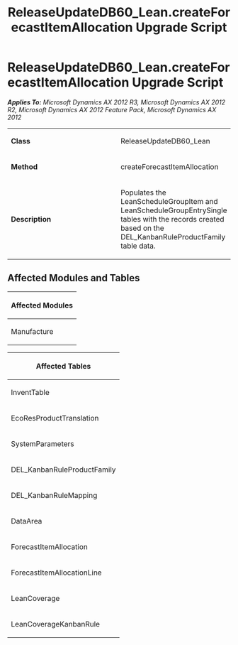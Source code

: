 ﻿---
title: ReleaseUpdateDB60_Lean.createForecastItemAllocation Upgrade Script
TOCTitle: ReleaseUpdateDB60_Lean.createForecastItemAllocation Upgrade Script
ms:assetid: 02f017da-6179-7c99-6de3-90e42c2f02ae
ms:mtpsurl: https://msdn.microsoft.com/en-us/library/JJ684657(v=AX.60)
ms:contentKeyID: 49706354
ms.date: 05/18/2015
mtps_version: v=AX.60
---

# ReleaseUpdateDB60\_Lean.createForecastItemAllocation Upgrade Script 


_**Applies To:** Microsoft Dynamics AX 2012 R3, Microsoft Dynamics AX 2012 R2, Microsoft Dynamics AX 2012 Feature Pack, Microsoft Dynamics AX 2012_

<table>
<colgroup>
<col style="width: 50%" />
<col style="width: 50%" />
</colgroup>
<tbody>
<tr class="odd">
<td><p><strong>Class</strong></p></td>
<td><p>ReleaseUpdateDB60_Lean</p></td>
</tr>
<tr class="even">
<td><p><strong>Method</strong></p></td>
<td><p>createForecastItemAllocation</p></td>
</tr>
<tr class="odd">
<td><p><strong>Description</strong></p></td>
<td><p>Populates the LeanScheduleGroupItem and LeanScheduleGroupEntrySingle tables with the records created based on the DEL_KanbanRuleProductFamily table data.</p></td>
</tr>
</tbody>
</table>


## Affected Modules and Tables

<table>
<colgroup>
<col style="width: 100%" />
</colgroup>
<thead>
<tr class="header">
<th><p>Affected Modules</p></th>
</tr>
</thead>
<tbody>
<tr class="odd">
<td><p>Manufacture</p></td>
</tr>
</tbody>
</table>


<table>
<colgroup>
<col style="width: 100%" />
</colgroup>
<thead>
<tr class="header">
<th><p>Affected Tables</p></th>
</tr>
</thead>
<tbody>
<tr class="odd">
<td><p>InventTable</p></td>
</tr>
<tr class="even">
<td><p>EcoResProductTranslation</p></td>
</tr>
<tr class="odd">
<td><p>SystemParameters</p></td>
</tr>
<tr class="even">
<td><p>DEL_KanbanRuleProductFamily</p></td>
</tr>
<tr class="odd">
<td><p>DEL_KanbanRuleMapping</p></td>
</tr>
<tr class="even">
<td><p>DataArea</p></td>
</tr>
<tr class="odd">
<td><p>ForecastItemAllocation</p></td>
</tr>
<tr class="even">
<td><p>ForecastItemAllocationLine</p></td>
</tr>
<tr class="odd">
<td><p>LeanCoverage</p></td>
</tr>
<tr class="even">
<td><p>LeanCoverageKanbanRule</p></td>
</tr>
</tbody>
</table>

  


